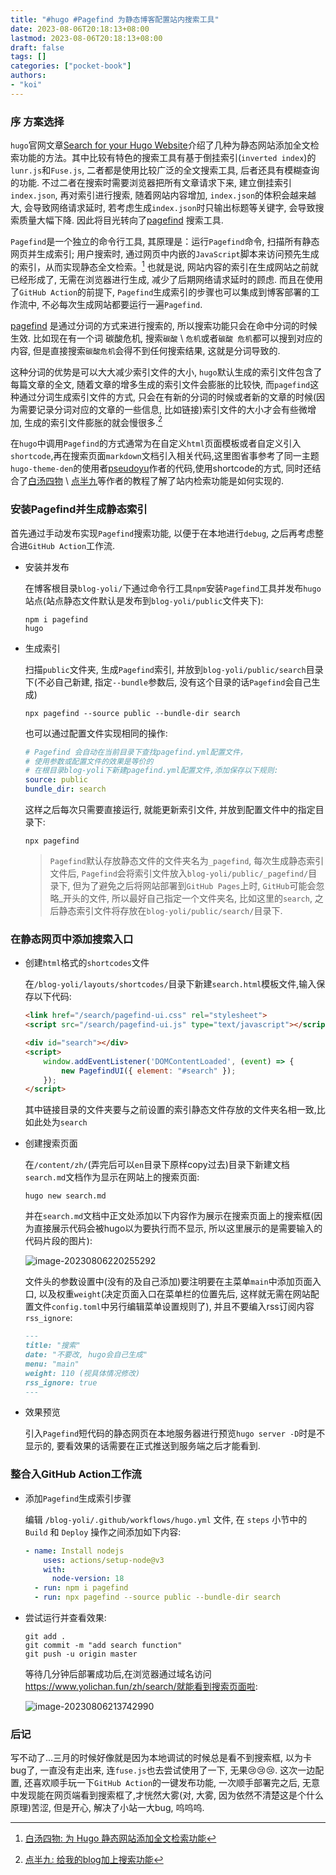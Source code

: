 ```yaml
---
title: "#hugo #Pagefind 为静态博客配置站内搜索工具"
date: 2023-08-06T20:18:13+08:00
lastmod: 2023-08-06T20:18:13+08:00
draft: false
tags: []
categories: ["pocket-book"]
authors:
- "koi"
---
```


### 序 方案选择

`hugo`官网文章[Search for your Hugo Website](https://gohugo.io/tools/search/)介绍了几种为静态网站添加全文检索功能的方法。其中比较有特色的搜索工具有基于倒挂索引(`inverted index`)的`lunr.js`和`Fuse.js`, 二者都是使用比较广泛的全文搜索工具, 后者还具有模糊查询的功能. 不过二者在搜索时需要浏览器把所有文章请求下来, 建立倒挂索引`index.json`, 再对索引进行搜索, 随着网站内容增加, `index.json`的体积会越来越大, 会导致网络请求延时, 若考虑生成`index.json`时只输出标题等关键字, 会导致搜索质量大幅下降. 因此将目光转向了[pagefind](https://pagefind.app/) 搜索工具. 

`Pagefind`是一个独立的命令行工具, 其原理是：运行`Pagefind`命令, 扫描所有静态网页并生成索引; 用户搜索时, 通过网页中内嵌的`JavaScript`脚本来访问预先生成的索引，从而实现静态全文检索。[^白汤四物] 也就是说, 网站内容的索引在生成网站之前就已经形成了, 无需在浏览器进行生成, 减少了后期网络请求延时的顾虑. 而且在使用了`GitHub Action`的前提下, `Pagefind`生成索引的步骤也可以集成到博客部署的工作流中, 不必每次生成网站都要运行一遍`Pagefind`.

[^白汤四物]:[白汤四物: 为 Hugo 静态网站添加全文检索功能](https://www.fournoas.com/posts/adding-full-text-search-to-a-hugo-static-website/)

[pagefind](https://pagefind.app/) 是通过分词的方式来进行搜索的, 所以搜索功能只会在命中分词的时候生效. 比如现在有一个词 碳酸危机, 搜索`碳酸` \ `危机`或者`碳酸 危机`都可以搜到对应的内容, 但是直接搜索`碳酸危机`会得不到任何搜索结果, 这就是分词导致的.

这种分词的优势是可以大大减少索引文件的大小, `hugo`默认生成的索引文件包含了每篇文章的全文, 随着文章的增多生成的索引文件会膨胀的比较快, 而`pagefind`这种通过分词生成索引文件的方式, 只会在有新的分词的时候或者新的文章的时候(因为需要记录分词对应的文章的一些信息, 比如链接)索引文件的大小才会有些微增加, 生成的索引文件膨胀的就会慢很多.[^点半九]

[^点半九]:[点半九: 给我的blog加上搜索功能](https://www.dianbanjiu.com/post/%E7%BB%99%E6%88%91%E7%9A%84blog%E5%8A%A0%E4%B8%8A%E6%90%9C%E7%B4%A2%E5%8A%9F%E8%83%BD/)

在`hugo`中调用`Pagefind`的方式通常为在自定义`html`页面模板或者自定义引入`shortcode`,再在搜索页面`markdown`文档引入相关代码,这里图省事参考了同一主题`hugo-theme-den`的使用者[pseudoyu](https://www.pseudoyu.com/zh/search/)作者的代码,使用shortcode的方式, 同时还结合了[白汤四物](https://www.fournoas.com/posts/adding-full-text-search-to-a-hugo-static-website/) \ [点半九](https://www.dianbanjiu.com/post/%E7%BB%99%E6%88%91%E7%9A%84blog%E5%8A%A0%E4%B8%8A%E6%90%9C%E7%B4%A2%E5%8A%9F%E8%83%BD/)等作者的教程了解了站内检索功能是如何实现的. 

### 安装Pagefind并生成静态索引

首先通过手动发布实现`Pagefind`搜索功能, 以便于在本地进行`debug`, 之后再考虑整合进`GitHub Action`工作流.

* 安装并发布

  在博客根目录`blog-yoli/`下通过命令行工具`npm`安装`Pagefind`工具并发布`hugo`站点(站点静态文件默认是发布到`blog-yoli/public`文件夹下):

  ```shell
  npm i pagefind
  hugo
  ```

* 生成索引

  扫描`public`文件夹, 生成`Pagefind`索引, 并放到`blog-yoli/public/search`目录下(不必自己新建, 指定`--bundle`参数后, 没有这个目录的话`Pagefind`会自己生成)

  ```shell
  npx pagefind --source public --bundle-dir search
  ```

  也可以通过配置文件实现相同的操作:

  ```yaml
  # Pagefind 会自动在当前目录下查找pagefind.yml配置文件，
  # 使用参数或配置文件的效果是等价的
  # 在根目录blog-yoli下新建pagefind.yml配置文件,添加保存以下规则:
  source: public
  bundle_dir: search
  ```

  这样之后每次只需要直接运行, 就能更新索引文件, 并放到配置文件中的指定目录下:

  ```shell
  npx pagefind
  ```

  >`Pagefind`默认存放静态文件的文件夹名为`_pagefind`, 每次生成静态索引文件后, `Pagefind`会将索引文件放入`blog-yoli/public/_pagefind/`目录下, 但为了避免之后将网站部署到`GitHub Pages`上时, `GitHub`可能会忽略\_开头的文件, 所以最好自己指定一个文件夹名, 比如这里的`search`, 之后静态索引文件将存放在`blog-yoli/public/search/`目录下.

### 在静态网页中添加搜索入口

* 创建`html`格式的`shortcodes`文件

  在`/blog-yoli/layouts/shortcodes/`目录下新建`search.html`模板文件,输入保存以下代码:

  ```html
  <link href="/search/pagefind-ui.css" rel="stylesheet">
  <script src="/search/pagefind-ui.js" type="text/javascript"></script>
  
  <div id="search"></div>
  <script>
      window.addEventListener('DOMContentLoaded', (event) => {
          new PagefindUI({ element: "#search" });
      });
  </script>
  ```

  其中链接目录的文件夹要与之前设置的索引静态文件存放的文件夹名相一致,比如此处为`search`

* 创建搜索页面

  在`/content/zh/`(弄完后可以`en`目录下原样copy过去)目录下新建文档`search.md`文档作为显示在网站上的搜索页面:

  ```shell
  hugo new search.md
  ```

  并在`search.md`文档中正文处添加以下内容作为展示在搜索页面上的搜索框(因为直接展示代码会被hugo以为要执行而不显示, 所以这里展示的是需要输入的代码片段的图片):

  ![image-20230806220255292](https://cdn.jsdelivr.net/gh/mewoooew/picGO@main/images/hugo-pagefind-search-md.png)

  文件头的参数设置中(没有的及自己添加)要注明要在主菜单`main`中添加页面入口, 以及权重`weight`(决定页面入口在菜单栏的位置先后, 这样就无需在网站配置文件`config.toml`中另行编辑菜单设置规则了), 并且不要编入rss订阅内容`rss_ignore`:

  ```markdown
  ---
  title: "搜索"
  date: "不要改, hugo会自己生成"
  menu: "main"
  weight: 110 (视具体情况修改)
  rss_ignore: true
  ---
  ```

* 效果预览

  引入`Pagefind`短代码的静态网页在本地服务器进行预览`hugo server -D`时是不显示的, 要看效果的话需要在正式推送到服务端之后才能看到.

### 整合入GitHub Action工作流

* 添加`Pagefind`生成索引步骤

  编辑 `/blog-yoli/.github/workflows/hugo.yml` 文件, 在 `steps` 小节中的 `Build` 和 `Deploy` 操作之间添加如下内容:

  ```yaml
  - name: Install nodejs
      uses: actions/setup-node@v3
      with:
        node-version: 18
    - run: npm i pagefind
    - run: npx pagefind --source public --bundle-dir search
  ```

* 尝试运行并查看效果:

  ```shell
  git add .
  git commit -m "add search function"
  git push -u origin master
  ```

  等待几分钟后部署成功后,在浏览器通过域名访问 https://www.yolichan.fun/zh/search/就能看到搜索页面啦:

  ![image-20230806213742990](https://cdn.jsdelivr.net/gh/mewoooew/picGO@main/images/hugo-pagefind-result-page.png)

### 后记

写不动了...三月的时候好像就是因为本地调试的时候总是看不到搜索框, 以为卡bug了, 一直没有走出来, 连`fuse.js`也去尝试使用了一下, 无果😢😢😢. 这次一边配置, 还喜欢顺手玩一下`GitHub Action`的一键发布功能, 一次顺手部署完之后, 无意中发现能在网页端看到搜索框了,才恍然大雾(对, 大雾, 因为依然不清楚这是个什么原理)苦涩, 但是开心, 解决了小站一大bug, 呜呜呜.
